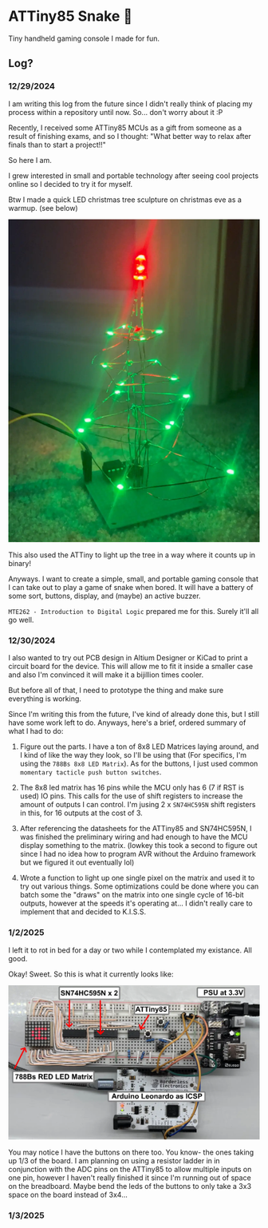 # ATTiny85 Snake 🐍
Tiny handheld gaming console I made for fun.
## Log?
### 12/29/2024
I am writing this log from the future since I didn't really think of placing my process within a repository until now. So... don't worry about it :P

Recently, I received some ATTiny85 MCUs as a gift from someone as a result of finishing exams, and so I thought: "What better way to relax after finals than to start a project!!"

So here I am.

I grew interested in small and portable technology after seeing cool projects online so I decided to try it for myself.

Btw I made a quick LED christmas tree sculpture on christmas eve as a warmup. (see below)

![Super awesome and cool christmas tree 100%](./media/led_christmas_tree.webp)

This also used the ATTiny to light up the tree in a way where it counts up in binary!

Anyways. I want to create a simple, small, and portable gaming console that I can take out to play a game of snake when bored. It will have a battery of some sort, buttons, display, and (maybe) an active buzzer.

`MTE262 - Introduction to Digital Logic` prepared me for this. Surely it'll all go well.

### 12/30/2024
I also wanted to try out PCB design in Altium Designer or KiCad to print a circuit board for the device. This will allow me to fit it inside a smaller case and also I'm convinced it will make it a bijillion times cooler.

But before all of that, I need to prototype the thing and make sure everything is working.

Since I'm writing this from the future, I've kind of already done this, but I still have some work left to do. Anyways, here's a brief, ordered summary of what I had to do:

1. Figure out the parts. I have a ton of 8x8 LED Matrices laying around, and I kind of like the way they look, so I'll be using that (For specifics, I'm using the `788Bs 8x8 LED Matrix`). As for the buttons, I just used common `momentary tacticle push button switches`.

2. The 8x8 led matrix has 16 pins while the MCU only has 6 (7 if RST is used) IO pins. This calls for the use of shift registers to increase the amount of outputs I can control. I'm jusing 2 x `SN74HC595N` shift registers in this, for 16 outputs at the cost of 3.

3. After referencing the datasheets for the ATTiny85 and SN74HC595N, I was finished the preliminary wiring and had enough to have the MCU display something to the matrix. (lowkey this took a second to figure out since I had no idea how to program AVR without the Arduino framework but we figured it out eventually lol)

4. Wrote a function to light up one single pixel on the matrix and used it to try out various things. Some optimizations could be done where you can batch some the "draws" on the matrix into one single cycle of 16-bit outputs, however at the speeds it's operating at... I didn't really care to implement that and decided to K.I.S.S.

### 1/2/2025

I left it to rot in bed for a day or two while I contemplated my existance. All good.

Okay! Sweet. So this is what it currently looks like:

![kind of garbage diagram](./media/fig_1.webp)

You may notice I have the buttons on there too. You know- the ones taking up 1/3 of the board. I am planning on using a resistor ladder in in conjunction with the ADC pins on the ATTiny85 to allow multiple inputs on one pin, however I haven't really finished it since I'm running out of space on the breadboard. Maybe bend the leds of the buttons to only take a 3x3 space on the board instead of 3x4...

### 1/3/2025